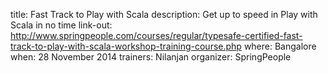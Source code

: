 title: Fast Track to Play with Scala
description: Get up to speed in Play with Scala in no time
link-out: http://www.springpeople.com/courses/regular/typesafe-certified-fast-track-to-play-with-scala-workshop-training-course.php
where: Bangalore
when: 28 November 2014
trainers: Nilanjan
organizer: SpringPeople
